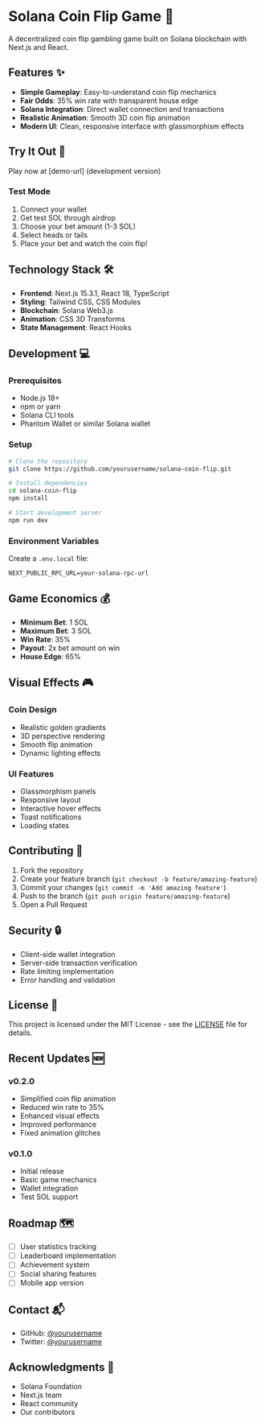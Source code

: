 # Solana Coin Flip Game 🎲

A decentralized coin flip gambling game built on Solana blockchain with Next.js and React.

## Features ✨

- **Simple Gameplay**: Easy-to-understand coin flip mechanics
- **Fair Odds**: 35% win rate with transparent house edge
- **Solana Integration**: Direct wallet connection and transactions
- **Realistic Animation**: Smooth 3D coin flip animation
- **Modern UI**: Clean, responsive interface with glassmorphism effects

## Try It Out 🚀

Play now at [demo-url] (development version)

### Test Mode
1. Connect your wallet
2. Get test SOL through airdrop
3. Choose your bet amount (1-3 SOL)
4. Select heads or tails
5. Place your bet and watch the coin flip!

## Technology Stack 🛠

- **Frontend**: Next.js 15.3.1, React 18, TypeScript
- **Styling**: Tailwind CSS, CSS Modules
- **Blockchain**: Solana Web3.js
- **Animation**: CSS 3D Transforms
- **State Management**: React Hooks

## Development 💻

### Prerequisites
- Node.js 18+
- npm or yarn
- Solana CLI tools
- Phantom Wallet or similar Solana wallet

### Setup
```bash
# Clone the repository
git clone https://github.com/yourusername/solana-coin-flip.git

# Install dependencies
cd solana-coin-flip
npm install

# Start development server
npm run dev
```

### Environment Variables
Create a `.env.local` file:
```
NEXT_PUBLIC_RPC_URL=your-solana-rpc-url
```

## Game Economics 💰

- **Minimum Bet**: 1 SOL
- **Maximum Bet**: 3 SOL
- **Win Rate**: 35%
- **Payout**: 2x bet amount on win
- **House Edge**: 65%

## Visual Effects 🎮

### Coin Design
- Realistic golden gradients
- 3D perspective rendering
- Smooth flip animation
- Dynamic lighting effects

### UI Features
- Glassmorphism panels
- Responsive layout
- Interactive hover effects
- Toast notifications
- Loading states

## Contributing 🤝

1. Fork the repository
2. Create your feature branch (`git checkout -b feature/amazing-feature`)
3. Commit your changes (`git commit -m 'Add amazing feature'`)
4. Push to the branch (`git push origin feature/amazing-feature`)
5. Open a Pull Request

## Security 🔒

- Client-side wallet integration
- Server-side transaction verification
- Rate limiting implementation
- Error handling and validation

## License 📄

This project is licensed under the MIT License - see the [LICENSE](LICENSE) file for details.

## Recent Updates 🆕

### v0.2.0
- Simplified coin flip animation
- Reduced win rate to 35%
- Enhanced visual effects
- Improved performance
- Fixed animation glitches

### v0.1.0
- Initial release
- Basic game mechanics
- Wallet integration
- Test SOL support

## Roadmap 🗺️

- [ ] User statistics tracking
- [ ] Leaderboard implementation
- [ ] Achievement system
- [ ] Social sharing features
- [ ] Mobile app version

## Contact 📬

- GitHub: [@yourusername](https://github.com/yourusername)
- Twitter: [@yourusername](https://twitter.com/yourusername)

## Acknowledgments 🙏

- Solana Foundation
- Next.js team
- React community
- Our contributors
